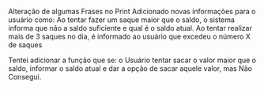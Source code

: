 Alteração de algumas Frases no Print
Adicionado novas informações para o usuário como:
Ao tentar fazer um saque maior que o saldo, o sistema informa que não a saldo suficiente e qual é o saldo atual.
Ao tentar realizar mais de 3 saques no dia, é informado ao usuário que excedeu o número X de saques

Tentei adicionar a função que se:
o Usuário tentar sacar o valor maior que o saldo, informar o saldo atual e dar a opção de sacar aquele valor, mas Não Consegui.
